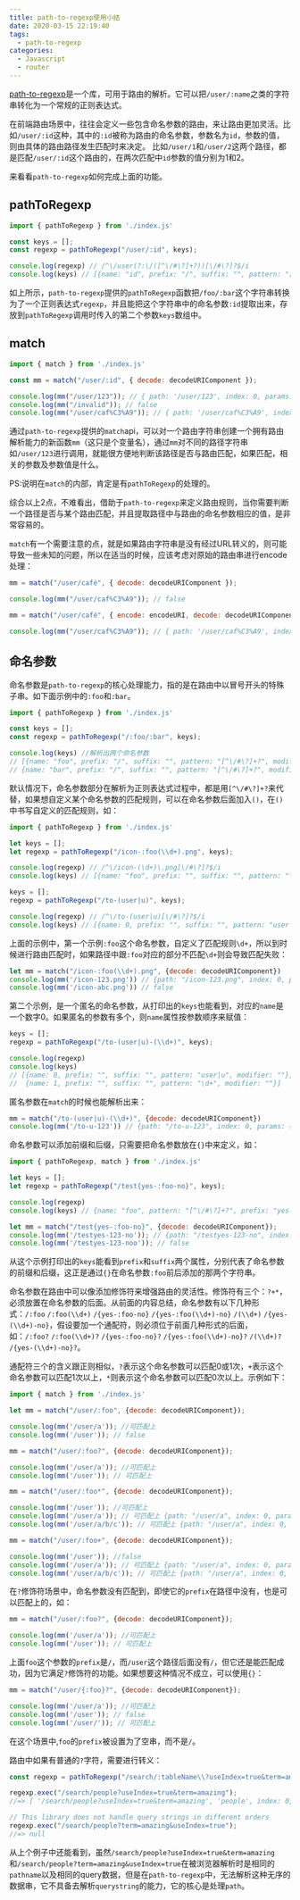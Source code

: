 ```yaml
---
title: path-to-regexp使用小结
date: 2020-03-15 22:19:40
tags:
  - path-to-regexp
categories:
  - Javascript
  - router
---
```



[path-to-regexp](https://github.com/pillarjs/path-to-regexp)是一个库，可用于路由的解析。它可以把`/user/:name`之类的字符串转化为一个常规的正则表达式。

<!--more-->
在前端路由场景中，往往会定义一些包含命名参数的路由，来让路由更加灵活。比如`/user/:id`这种，其中的`:id`被称为路由的命名参数，参数名为`id`，参数的值，则由具体的路由路径发生匹配时来决定。 比如`/user/1`和`/user/2`这两个路径，都是匹配`/user/:id`这个路由的，在两次匹配中`id`参数的值分别为1和2。

来看看`path-to-regexp`如何完成上面的功能。

## pathToRegexp
```js
import { pathToRegexp } from './index.js'

const keys = [];
const regexp = pathToRegexp("/user/:id", keys);

console.log(regexp) // /^\/user(?:\/([^\/#\?]+?))[\/#\?]?$/i
console.log(keys) // [{name: "id", prefix: "/", suffix: "", pattern: "[^\/#\?]+?", modifier: ""}]
```
如上所示，`path-to-regexp`提供的`pathToRegexp`函数把`/foo/:bar`这个字符串转换为了一个正则表达式`regexp`，并且能把这个字符串中的命名参数`:id`提取出来，存放到`pathToRegexp`调用时传入的第二个参数`keys`数组中。

## match
```js
import { match } from './index.js'

const mm = match("/user/:id", { decode: decodeURIComponent });

console.log(mm("/user/123")); // { path: '/user/123', index: 0, params: { id: '123' } }
console.log(mm("/invalid")); // false
console.log(mm("/user/caf%C3%A9")); // { path: '/user/caf%C3%A9', index: 0, params: { id: 'café' } }
```
通过`path-to-regexp`提供的`match`api，可以对一个路由字符串创建一个拥有路由解析能力的新函数`mm`（这只是个变量名），通过`mm`对不同的路径字符串如`/user/123`进行调用，就能很方便地判断该路径是否与路由匹配，如果匹配，相关的参数及参数值是什么。

PS:说明在`match`的内部，肯定是有`pathToRegexp`的处理的。

综合以上2点，不难看出，借助于`path-to-regexp`来定义路由规则，当你需要判断一个路径是否与某个路由匹配，并且提取路径中与路由的命名参数相应的值，是非常容易的。

`match`有一个需要注意的点，就是如果路由字符串是没有经过URL转义的，则可能导致一些未知的问题，所以在适当的时候，应该考虑对原始的路由串进行encode处理：
```js
mm = match("/user/café", { decode: decodeURIComponent });

console.log(mm("/user/caf%C3%A9")); // false

mm = match("/user/café", { encode: encodeURI, decode: decodeURIComponent });

console.log(mm("/user/caf%C3%A9")); // { path: '/user/caf%C3%A9', index: 0, params: { id: 'café' } }
```

## 命名参数
命名参数是`path-to-regexp`的核心处理能力，指的是在路由中以冒号开头的特殊子串。如下面示例中的`:foo`和`:bar`。
```js
import { pathToRegexp } from './index.js'

const keys = [];
const regexp = pathToRegexp("/:foo/:bar", keys);

console.log(keys) //解析出两个命名参数
// [{name: "foo", prefix: "/", suffix: "", pattern: "[^\/#\?]+?", modifier: ""},
// {name: "bar", prefix: "/", suffix: "", pattern: "[^\/#\?]+?", modifier: ""}]
```

默认情况下，命名参数部分在解析为正则表达式过程中，都是用`[^\/#\?]+?`来代替，如果想自定义某个命名参数的匹配规则，可以在命名参数后面加入`()`，在`()`中书写自定义的匹配规则，如：
```js
import { pathToRegexp } from './index.js'

let keys = [];
let regexp = pathToRegexp("/icon-:foo(\\d+).png", keys);

console.log(regexp) // /^\/icon-(\d+)\.png[\/#\?]?$/i
console.log(keys) // [{name: "foo", prefix: "", suffix: "", pattern: "\d+", modifier: ""}]

keys = [];
regexp = pathToRegexp("/to-(user|u)", keys);

console.log(regexp) // /^\/to-(user|u)[\/#\?]?$/i
console.log(keys) // [{name: 0, prefix: "", suffix: "", pattern: "user|u", modifier: ""}]
```
上面的示例中，第一个示例`:foo`这个命名参数，自定义了匹配规则`\d+`，所以到时候进行路由匹配时，如果路径中跟`:foo`对应的部分不匹配`\d+`则会导致匹配失败：
```js
let mm = match("/icon-:foo(\\d+).png", {decode: decodeURIComponent})
console.log(mm('/icon-123.png')) // {path: "/icon-123.png", index: 0, params: {foo: "123"}}
console.log(mm('/icon-abc.png')) // false
```
第二个示例，是一个匿名的命名参数，从打印出的`keys`也能看到，对应的`name`是一个数字0。如果匿名的参数有多个，则`name`属性按参数顺序来赋值：
```js
keys = [];
regexp = pathToRegexp("/to-(user|u)-(\\d+)", keys);

console.log(regexp)
console.log(keys)
// [{name: 0, prefix: "", suffix: "", pattern: "user|u", modifier: ""},
//  {name: 1, prefix: "", suffix: "", pattern: "\d+", modifier: ""}]
```
匿名参数在`match`的时候也能解析出来：
```js
mm = match("/to-(user|u)-(\\d+)", {decode: decodeURIComponent})
console.log(mm('/to-u-123')) // {path: "/to-u-123", index: 0, params: {0: "u", 1: "123"}}
```

命名参数可以添加前缀和后缀，只需要把命名参数放在`{}`中来定义，如：
```js
import { pathToRegexp, match } from './index.js'

let keys = [];
let regexp = pathToRegexp("/test{yes-:foo-no}", keys);

console.log(regexp) 
console.log(keys) // {name: "foo", pattern: "[^\/#\?]+?", prefix: "yes-", suffix: "-no", modifier: ""}

let mm = match("/test{yes-:foo-no}", {decode: decodeURIComponent});
console.log(mm('/testyes-123-no')); // {path: "/testyes-123-no", index: 0, params: {foo: "123"}}
console.log(mm('/testyes-123-noo')); // false
```
从这个示例打印出的`keys`能看到`prefix`和`suffix`两个属性，分别代表了命名参数的前缀和后缀，这正是通过`{}`在命名参数`:foo`前后添加的那两个字符串。

命名参数在路由中可以像添加修饰符来增强路由的灵活性。修饰符有三个：`?+*`，必须放置在命名参数的后面。从前面的内容总结，命名参数有以下几种形式：`/:foo` `/:foo(\\d+)` `/{yes-:foo-no}` `/{yes-:foo(\\d+)-no}` `/(\\d+)` `/{yes-(\\d+)-no}`，假设要加一个通配符，则必须位于前面几种形式的后面，如：`/:foo?` `/:foo(\\d+)?` `/{yes-:foo-no}?` `/{yes-:foo(\\d+)-no}?` `/(\\d+)?` `/{yes-(\\d+)-no}?`。

通配符三个的含义跟正则相似，`?`表示这个命名参数可以匹配0或1次，`+`表示这个命名参数可以匹配1次以上，`*`则表示这个命名参数可以匹配0次以上。示例如下：
```js
import { match } from './index.js'

let mm = match("/user/:foo", {decode: decodeURIComponent});

console.log(mm('/user/a')); //可匹配上
console.log(mm('/user')); // false

mm = match("/user/:foo?", {decode: decodeURIComponent});

console.log(mm('/user/a')); //可匹配上
console.log(mm('/user')); // 可匹配上

mm = match("/user/:foo*", {decode: decodeURIComponent});

console.log(mm('/user')); //可匹配上
console.log(mm('/user/a')); // 可匹配上 {path: "/user/a", index: 0, params: {foo: ["a"]}}
console.log(mm('/user/a/b/c')); // 可匹配上 {path: "/user/a", index: 0, params: {foo: ["a","b","c"]}}

mm = match("/user/:foo+", {decode: decodeURIComponent});

console.log(mm('/user')); //false
console.log(mm('/user/a')); // 可匹配上 {path: "/user/a", index: 0, params: {foo: ["a"]}}
console.log(mm('/user/a/b/c')); // 可匹配上 {path: "/user/a", index: 0, params: {foo: ["a","b","c"]}}
```
在`?`修饰符场景中，命名参数没有匹配到，即使它的`prefix`在路径中没有，也是可以匹配上的，如：
```js
mm = match("/user/:foo?", {decode: decodeURIComponent});

console.log(mm('/user/a')); //可匹配上
console.log(mm('/user')); // 可匹配上
```
上面`foo`这个参数的`prefix`是`/`，而`/user`这个路径后面没有`/`，但它还是能匹配成功，因为它满足`?`修饰符的功能。如果想要这种情况不成立，可以使用`{}`：
```js
mm = match("/user/{:foo}?", {decode: decodeURIComponent});

console.log(mm('/user/a')); //可匹配上
console.log(mm('/user')); // false
console.log(mm('/user/')); // 可匹配上
```
在这个场景中,`foo`的`prefix`被设置为了空串，而不是`/`。

路由中如果有普通的`?`字符，需要进行转义：
```js
const regexp = pathToRegexp("/search/:tableName\\?useIndex=true&term=amazing");

regexp.exec("/search/people?useIndex=true&term=amazing");
//=> [ '/search/people?useIndex=true&term=amazing', 'people', index: 0, input: '/search/people?useIndex=true&term=amazing', groups: undefined ]

// This library does not handle query strings in different orders
regexp.exec("/search/people?term=amazing&useIndex=true");
//=> null
```
从上个例子中还能看到，虽然`/search/people?useIndex=true&term=amazing`和`/search/people?term=amazing&useIndex=true`在被浏览器解析时是相同的`pathname`以及相同的query数据，但是在`path-to-regexp`中，无法解析这种无序的数据串，它不具备去解析`querystring`的能力，它的核心是处理`path`。
